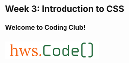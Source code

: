 # Week 3: Introduction to CSS

## Welcome to Coding Club!


</br>

<img src="../../assets/transparent-c.png"  width="60%" height="30%">
